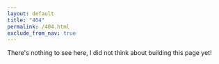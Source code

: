 ```yaml
---
layout: default
title: "404"
permalink: /404.html
exclude_from_nav: true
---
```


There's nothing to see here, I did not think about building this page yet!
